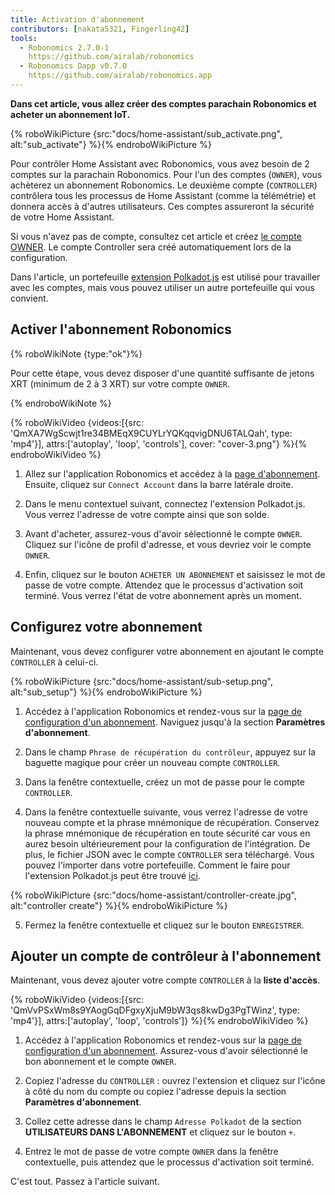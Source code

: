 ```yaml
---
title: Activation d'abonnement
contributors: [nakata5321, Fingerling42]
tools:
  - Robonomics 2.7.0-1
    https://github.com/airalab/robonomics
  - Robonomics Dapp v0.7.0
    https://github.com/airalab/robonomics.app
---
```


**Dans cet article, vous allez créer des comptes parachain Robonomics et acheter un abonnement IoT.**

{% roboWikiPicture {src:"docs/home-assistant/sub_activate.png", alt:"sub_activate"} %}{% endroboWikiPicture %}

Pour contrôler Home Assistant avec Robonomics, vous avez besoin de 2 comptes sur la parachain Robonomics. Pour l'un des comptes (`OWNER`), vous achèterez un abonnement Robonomics. Le deuxième compte (`CONTROLLER`) contrôlera tous les processus de Home Assistant (comme la télémétrie) et donnera accès à d'autres utilisateurs. Ces comptes assureront la sécurité de votre Home Assistant.

Si vous n'avez pas de compte, consultez cet article et créez [le compte OWNER](/docs/create-account-in-dapp/). Le compte Controller sera créé automatiquement lors de la configuration.

Dans l'article, un portefeuille [extension Polkadot.js](https://polkadot.js.org/extension/) est utilisé pour travailler avec les comptes, mais vous pouvez utiliser un autre portefeuille qui vous convient.

## Activer l'abonnement Robonomics

{% roboWikiNote {type:"ok"}%}

Pour cette étape, vous devez disposer d'une quantité suffisante de jetons XRT (minimum de 2 à 3 XRT) sur votre compte `OWNER`.

{% endroboWikiNote %}

{% roboWikiVideo {videos:[{src: 'QmXA7WgScwjt1re34BMEqX9CUYLrYQKqqvigDNU6TALQah', type: 'mp4'}], attrs:['autoplay', 'loop', 'controls'], cover: "cover-3.png"} %}{% endroboWikiVideo %}

1. Allez sur l'application Robonomics et accédez à la [page d'abonnement](https://robonomics.app/#/rws-buy). Ensuite, cliquez sur `Connect Account` dans la barre latérale droite.

2. Dans le menu contextuel suivant, connectez l'extension Polkadot.js. Vous verrez l'adresse de votre compte ainsi que son solde.

3. Avant d'acheter, assurez-vous d'avoir sélectionné le compte `OWNER`. Cliquez sur l'icône de profil d'adresse, et vous devriez voir le compte `OWNER`.

4. Enfin, cliquez sur le bouton `ACHETER UN ABONNEMENT` et saisissez le mot de passe de votre compte. Attendez que le processus d'activation soit terminé. Vous verrez l'état de votre abonnement après un moment.

## Configurez votre abonnement

Maintenant, vous devez configurer votre abonnement en ajoutant le compte `CONTROLLER` à celui-ci.

{% roboWikiPicture {src:"docs/home-assistant/sub-setup.png", alt:"sub_setup"} %}{% endroboWikiPicture %}

1. Accédez à l'application Robonomics et rendez-vous sur la [page de configuration d'un abonnement](https://robonomics.app/#/rws-setup). Naviguez jusqu'à la section **Paramètres d'abonnement**.

2. Dans le champ `Phrase de récupération du contrôleur`, appuyez sur la baguette magique pour créer un nouveau compte `CONTROLLER`.

3. Dans la fenêtre contextuelle, créez un mot de passe pour le compte `CONTROLLER`.

4. Dans la fenêtre contextuelle suivante, vous verrez l'adresse de votre nouveau compte et la phrase mnémonique de récupération. Conservez la phrase mnémonique de récupération en toute sécurité car vous en aurez besoin ultérieurement pour la configuration de l'intégration. De plus, le fichier JSON avec le compte `CONTROLLER` sera téléchargé. Vous pouvez l'importer dans votre portefeuille. Comment le faire pour l'extension Polkadot.js peut être trouvé [ici](/docs/create-account-in-dapp/).

{% roboWikiPicture {src:"docs/home-assistant/controller-create.jpg", alt:"controller create"} %}{% endroboWikiPicture %}

5. Fermez la fenêtre contextuelle et cliquez sur le bouton `ENREGISTRER`.

## Ajouter un compte de contrôleur à l'abonnement

Maintenant, vous devez ajouter votre compte `CONTROLLER` à la **liste d'accès**.

{% roboWikiVideo {videos:[{src: 'QmVvPSxWm8s9YAogGqDFgxyXjuM9bW3qs8kwDg3PgTWinz', type: 'mp4'}], attrs:['autoplay', 'loop', 'controls']} %}{% endroboWikiVideo %}

1. Accédez à l'application Robonomics et rendez-vous sur la [page de configuration d'un abonnement](https://robonomics.app/#/rws-setup). Assurez-vous d'avoir sélectionné le bon abonnement et le compte `OWNER`.

2. Copiez l'adresse du `CONTROLLER` : ouvrez l'extension et cliquez sur l'icône à côté du nom du compte ou copiez l'adresse depuis la section **Paramètres d'abonnement**.

3. Collez cette adresse dans le champ `Adresse Polkadot` de la section **UTILISATEURS DANS L'ABONNEMENT** et cliquez sur le bouton `+`.

4. Entrez le mot de passe de votre compte `OWNER` dans la fenêtre contextuelle, puis attendez que le processus d'activation soit terminé.

C'est tout. Passez à l'article suivant.